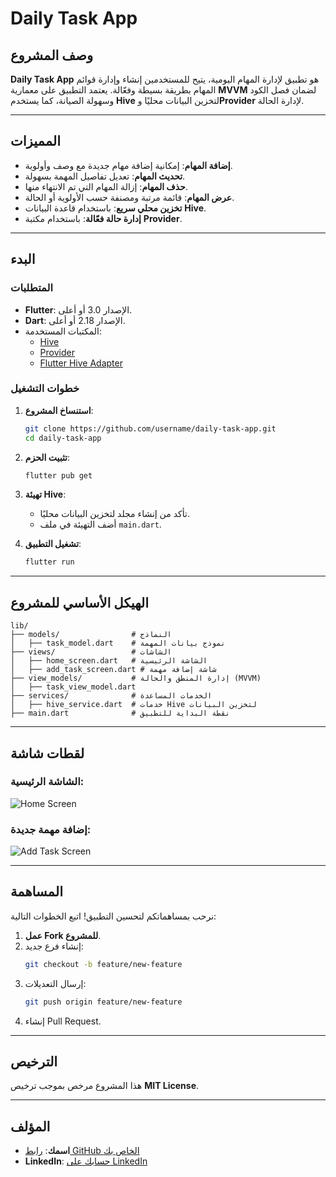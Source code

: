 # Daily Task App

## وصف المشروع
**Daily Task App** هو تطبيق لإدارة المهام اليومية، يتيح للمستخدمين إنشاء وإدارة قوائم المهام بطريقة بسيطة وفعّالة. يعتمد التطبيق على معمارية **MVVM** لضمان فصل الكود وسهولة الصيانة، كما يستخدم **Hive** لتخزين البيانات محليًا و**Provider** لإدارة الحالة.

---

## المميزات
- **إضافة المهام**: إمكانية إضافة مهام جديدة مع وصف وأولوية.
- **تحديث المهام**: تعديل تفاصيل المهمة بسهولة.
- **حذف المهام**: إزالة المهام التي تم الانتهاء منها.
- **عرض المهام**: قائمة مرتبة ومصنفة حسب الأولوية أو الحالة.
- **تخزين محلي سريع**: باستخدام قاعدة البيانات **Hive**.
- **إدارة حالة فعّالة**: باستخدام مكتبة **Provider**.

---

## البدء

### المتطلبات
- **Flutter**: الإصدار 3.0 أو أعلى.
- **Dart**: الإصدار 2.18 أو أعلى.
- المكتبات المستخدمة:
  - [Hive](https://pub.dev/packages/hive)
  - [Provider](https://pub.dev/packages/provider)
  - [Flutter Hive Adapter](https://pub.dev/packages/hive_flutter)

### خطوات التشغيل
1. **استنساخ المشروع**:
   ```bash
   git clone https://github.com/username/daily-task-app.git
   cd daily-task-app
   ```

2. **تثبيت الحزم**:
   ```bash
   flutter pub get
   ```

3. **تهيئة Hive**:
   - تأكد من إنشاء مجلد لتخزين البيانات محليًا.
   - أضف التهيئة في ملف `main.dart`.

4. **تشغيل التطبيق**:
   ```bash
   flutter run
   ```

---

## الهيكل الأساسي للمشروع
```plaintext
lib/
├── models/                # النماذج
│   ├── task_model.dart    # نموذج بيانات المهمة
├── views/                 # الشاشات
│   ├── home_screen.dart   # الشاشة الرئيسية
│   ├── add_task_screen.dart # شاشة إضافة مهمة
├── view_models/           # إدارة المنطق والحالة (MVVM)
│   ├── task_view_model.dart
├── services/              # الخدمات المساعدة
│   ├── hive_service.dart  # خدمات Hive لتخزين البيانات
├── main.dart              # نقطة البداية للتطبيق
```

---

## لقطات شاشة
### الشاشة الرئيسية:
![Home Screen](assets/habits_screen.png)

### إضافة مهمة جديدة:
![Add Task Screen](assets/create_task.png)

---

## المساهمة
نرحب بمساهماتكم لتحسين التطبيق! اتبع الخطوات التالية:
1. **عمل Fork للمشروع**.
2. إنشاء فرع جديد:
   ```bash
   git checkout -b feature/new-feature
   ```
3. إرسال التعديلات:
   ```bash
   git push origin feature/new-feature
   ```
4. إنشاء Pull Request.

---

## الترخيص
هذا المشروع مرخص بموجب ترخيص **MIT License**.

---

## المؤلف
- **اسمك**: [رابط GitHub الخاص بك](https://github.com/username)
- **LinkedIn**: [حسابك على LinkedIn](https://linkedin.com/in/username)

